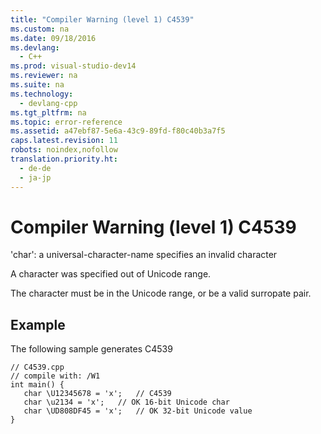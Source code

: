 ```yaml
---
title: "Compiler Warning (level 1) C4539"
ms.custom: na
ms.date: 09/18/2016
ms.devlang: 
  - C++
ms.prod: visual-studio-dev14
ms.reviewer: na
ms.suite: na
ms.technology: 
  - devlang-cpp
ms.tgt_pltfrm: na
ms.topic: error-reference
ms.assetid: a47ebf87-5e6a-43c9-89fd-f80c40b3a7f5
caps.latest.revision: 11
robots: noindex,nofollow
translation.priority.ht: 
  - de-de
  - ja-jp
---
```

# Compiler Warning (level 1) C4539
'char': a universal-character-name specifies an invalid character  
  
 A character was specified out of Unicode range.  
  
 The character must be in the Unicode range, or be a valid surropate pair.  
  
## Example  
 The following sample generates C4539  
  
```  
// C4539.cpp  
// compile with: /W1  
int main() {  
   char \U12345678 = 'x';   // C4539  
   char \u2134 = 'x';   // OK 16-bit Unicode char  
   char \UD808DF45 = 'x';   // OK 32-bit Unicode value  
}  
```